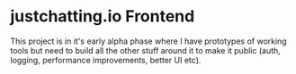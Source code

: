 # justchatting.io Frontend
This project is in it's early alpha phase where I have prototypes of working tools but need to build all the other stuff around it to make it public (auth, logging, performance improvements, better UI etc).
